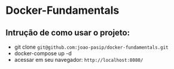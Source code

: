 # Docker-Fundamentals

## Intrução de como usar o projeto:

  - git clone `git@github.com:joao-pasip/docker-fundamentals.git`
  - docker-compose up -d
  - acessar em seu navegador: `http://localhost:8080/`